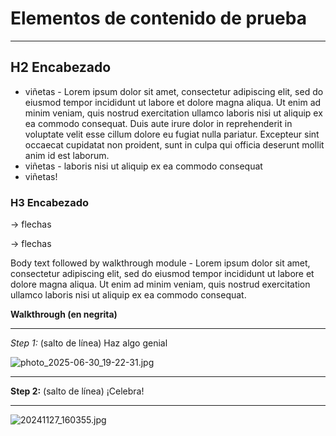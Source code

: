 # Elementos de contenido de prueba

---

## H2 Encabezado

- viñetas - Lorem ipsum dolor sit amet, consectetur adipiscing elit, sed do eiusmod tempor incididunt ut labore et dolore magna aliqua. Ut enim ad minim veniam, quis nostrud exercitation ullamco laboris nisi ut aliquip ex ea commodo consequat. Duis aute irure dolor in reprehenderit in voluptate velit esse cillum dolore eu fugiat nulla pariatur. Excepteur sint occaecat cupidatat non proident, sunt in culpa qui officia deserunt mollit anim id est laborum.
- viñetas - laboris nisi ut aliquip ex ea commodo consequat
- viñetas!

### H3 Encabezado

→ flechas

→ flechas

Body text followed by walkthrough module - Lorem ipsum dolor sit amet, consectetur adipiscing elit, sed do eiusmod tempor incididunt ut labore et dolore magna aliqua. Ut enim ad minim veniam, quis nostrud exercitation ullamco laboris nisi ut aliquip ex ea commodo consequat.

**Walkthrough (en negrita)**

---

_Step 1:_ (salto de línea)
Haz algo genial

![photo_2025-06-30_19-22-31.jpg](https://prod-files-secure.s3.us-west-2.amazonaws.com/c1033c29-9030-4781-b626-4cc54aaa9588/4d971723-ffc0-4e4b-9fa9-be2ddd776111/photo_2025-06-30_19-22-31.jpg?X-Amz-Algorithm=AWS4-HMAC-SHA256&X-Amz-Content-Sha256=UNSIGNED-PAYLOAD&X-Amz-Credential=ASIAZI2LB466W4NELAF6%2F20250904%2Fus-west-2%2Fs3%2Faws4_request&X-Amz-Date=20250904T155124Z&X-Amz-Expires=3600&X-Amz-Security-Token=IQoJb3JpZ2luX2VjEPf%2F%2F%2F%2F%2F%2F%2F%2F%2F%2FwEaCXVzLXdlc3QtMiJHMEUCIQCOsiikRa9C46cKnBl2Hp5Tewdnr4dxsKLRtgFATPmTiAIga3rN4R8LixyoRr0nmAiJxshGpT%2BISpXkB4IzKpsPddUq%2FwMIYBAAGgw2Mzc0MjMxODM4MDUiDEJut9gAHxkzRtpv%2ByrcA1H2cdTT9LZ9M83yKKWbz9cYiOVoYOx%2FhNQaWt5dRFfXhvktMOEZla%2Fj17YAsmTUYx9ZP0PPACup1JXrXtb06jevZz3E%2BtWAeFc51MKKTGoPGcu3qbjO50gdVVPYZ461mTxX5faWvpIimqSz5EEQFMYIaq0KGYDxaD%2FCJKmyX516WUne2XAA8i3pYbx%2FKnwB9KBPxG9F2RH22nOj4T4BN%2BewzQOrCguSGNKAJo8hq8JEv0DVV73zQspb3nBNjV6IYkReiTbxKLMP2WdF%2BMFzRE4zjckW9iqcuJhMh3p5rjs0TzEW7F0e0nqj0430eDtfn4a%2FVcr1JhmS5qpceFnHHJ17yM334d4PyhdFElefo0A1ygSQ%2FlwQI5zscZxFvEqekpyj0xFeSzO%2BIYNvT9sO1OEJgcpo964XPe7sth9GZFSxMqx03qi55CrbOeZuJH7AoEF2OqVGeyIgDRFaU1EnTZOR7GQWzSy8jGAZ2totnABWRo1dI6Z4LIH2FY7lgt4wCqQgpFrHBi1nhs0U4Dz8n3QTcoYW6ABSrAaZlq8fHDgFT01toA9pc7Va3nrBU7sXOT3iJzsbnsIdhB0KEosOp67G1CQ6r0n86b25DewmU15pxjIe4G6kPONYI6J7MMLS5sUGOqUBV%2ByKlKfQVT2LKZTTl%2FRSzVYTNJWq7gA3EB6y759TYXSEdJ1gEbFz5zRForVwlvysc%2F6wh5Dgtym5mqmMcJmapXGPiv8Ya1oelfUrcahzbV0jOv2Ab91NBJQZDepSZYSvdBN0MO2mWPzRuSpmzbNb3KwKh5zTYwXELO8Qd4Iu2c%2FihbTJfGxjtlRe1EOaEq7dzJkg8TUzed8LnxdkuL9FoqKM8olg&X-Amz-Signature=fb9bb27f2b36693013ac3c4a383ee62dfa2a2bac31061076e8bf53e333f8d1dd&X-Amz-SignedHeaders=host&x-amz-checksum-mode=ENABLED&x-id=GetObject)

---

**Step 2:** (salto de línea)
¡Celebra!

---

![20241127_160355.jpg](https://prod-files-secure.s3.us-west-2.amazonaws.com/c1033c29-9030-4781-b626-4cc54aaa9588/a6ba8726-4a49-4af0-ab4f-c47fda8fcae8/20241127_160355.jpg?X-Amz-Algorithm=AWS4-HMAC-SHA256&X-Amz-Content-Sha256=UNSIGNED-PAYLOAD&X-Amz-Credential=ASIAZI2LB466Y6OOXN5V%2F20250904%2Fus-west-2%2Fs3%2Faws4_request&X-Amz-Date=20250904T155115Z&X-Amz-Expires=3600&X-Amz-Security-Token=IQoJb3JpZ2luX2VjEPf%2F%2F%2F%2F%2F%2F%2F%2F%2F%2FwEaCXVzLXdlc3QtMiJIMEYCIQCEehk2mTjuKjIjPKI%2F2mriWke3%2FznqG02T7cwu6RWwMQIhANp34or4iDTPLesMqX1dco1nA3BZFbBHEWJGWykAOzMvKv8DCGAQABoMNjM3NDIzMTgzODA1Igwl6GjGubxaKwuBfcoq3APKDeMXwqMayh2eFMxSca1kueV1Y%2Fr9uvE87UV1Bnph2t3CNkavy0NrgpMhCUFdWjGSk3FknCJJOs1NRZC6YsUXPjy8I0JqU8g60%2FJmMu8I4I2LQ4cNTwYq1bkQaOgh4%2F55OAVeP4vFT5fUvLj02BxXmwLo1ws178H2ah6SbWGAxNvaruJ6cw679F4K4LTIk6eiBhbu66yPq5gUN75wgTlhX5GNsuaAV9f2eEuT0zxvZJEh%2FxkkNDpvQL575dU8M9bjri%2Bs6mgOW5%2BotqZXfD8YuUFfKUtQFv94SxwplY%2Fth7yqFPWsk5f4YR6OEjnYhlQ7ce04d%2FhhE0jaQUN5foZ1Eggdt4QF%2F9NQK7ARUgEdJOA9nvFeQGhqoAu7fLF5BUDM6eQSY156ZNsGYL0owYmWS8lD%2FvMOkoV1qhNYWSCyn0x0ac%2FOLeuOUwWmZjwCDg8tt6WwNS1L1Jk2W9kAJVG%2BV4QspIRq8aXFIz5iZq6wT%2Be2aL2WWvtPzJid9qIq1BIiI9AotnuNh1%2BczyiBH6cn0gEiEzNMz%2BvYxE4E9%2FeFC4V%2F4sj1%2BY%2FB49lPgbwclyvgEjlQL0eBVUGCZhkBuXj9XF4YrQJAuMWud1gZ3q8WgRXgw6EXvekSGpGOvTDX0ObFBjqkAXfPCRN2zBFNeGbR%2BV3e6ckGgnogr%2BVXePv4X1zi5hibW%2FfzXOmN5xY1Kl4Z7p4ro1TI0B5pn%2FrtvECFpuCTBEhCAoJoHPJw7ziaLBaU17Gfisf66b3cV1bQulSQa4d9Q%2BZViiW6jeIJ5%2FSASPCMszKu89LTvFHUqtLrtdsS1NG90S%2FzB7tcxrbtONZbxySzUWx4tQ8TBhrZ2bOab3VCXD181mBA&X-Amz-Signature=66edbbce17aea3f7beaf1698d36f44119aedde09503b82bd88c83789db44f501&X-Amz-SignedHeaders=host&x-amz-checksum-mode=ENABLED&x-id=GetObject)